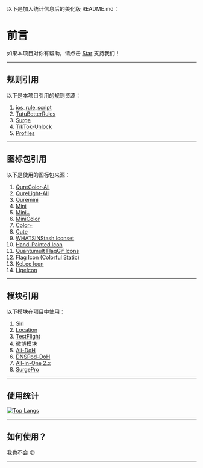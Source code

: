 以下是加入统计信息后的美化版 README.md：

# 前言
如果本项目对你有帮助，请点击 [Star](https://github.com/) 支持我们！

---

## 规则引用
以下是本项目引用的规则资源：

1. [ios_rule_script](https://github.com/blackmatrix7/ios_rule_script)
2. [TutuBetterRules](https://github.com/bunizao/TutuBetterRules)
3. [Surge](https://github.com/SukkaW/Surge/)
4. [TikTok-Unlock](https://github.com/Semporia/TikTok-Unlock)
5. [Profiles](https://github.com/ke1ewang/Profiles)

---

## 图标包引用
以下是使用的图标包来源：

1. [QureColor-All](https://raw.githubusercontent.com/Koolson/Qure/master/Other/QureColor-All.json)  
2. [QureLight-All](https://raw.githubusercontent.com/Koolson/Qure/master/Other/QureLight-All.json)  
3. [Quremini](https://raw.githubusercontent.com/Koolson/Qure/master/Other/Quremini.json)  
4. [Mini](https://raw.githubusercontent.com/Orz-3/mini/master/mini.json)  
5. [Mini+](https://raw.githubusercontent.com/Orz-3/mini/master/mini+.json)  
6. [MiniColor](https://raw.githubusercontent.com/Orz-3/mini/master/miniColor.json)  
7. [Color+](https://raw.githubusercontent.com/Orz-3/mini/master/Color+.json)  
8. [Cute](https://raw.githubusercontent.com/tugepaopao/Image-Storage/master/other/Cute.json)  
9. [WHATSINStash Iconset](https://raw.githubusercontent.com/shindgewongxj/WHATSINStash/main/icon/iconset.json)  
10. [Hand-Painted Icon](https://raw.githubusercontent.com/Semporia/Hand-Painted-icon/master/Semporia.json)  
11. [Quantumult FlagGif Icons](https://raw.githubusercontent.com/Toperlock/Quantumult/main/FlagGif-icons.json)  
12. [Flag Icon (Colorful Static)](https://gitlab.com/lodepuly/iconlibrary/-/raw/main/Flag_icon/ColorfulStaticFlag.json)  
13. [KeLee Icon](https://gitlab.com/lodepuly/iconlibrary/-/raw/main/KeLee_icon.json)  
14. [LigeIcon](https://raw.githubusercontent.com/lige47/QuanX-icon-rule/main/ligeicon.json)  

---

## 模块引用
以下模块在项目中使用：

1. [Siri](https://github.com/VirgilClyne/iRingo/raw/main/sgmodule/Siri.sgmodule)  
2. [Location](https://github.com/VirgilClyne/iRingo/raw/main/sgmodule/Location.sgmodule)  
3. [TestFlight](https://github.com/VirgilClyne/iRingo/raw/main/sgmodule/TestFlight.sgmodule)  
4. [微博模块](https://whatshub.top/module/weiboad.module)  
5. [Ali-DoH](https://raw.githubusercontent.com/Rabbit-Spec/Surge/Master/Module/Spec/DoH/Moore/Ali-DoH.sgmodule)  
6. [DNSPod-DoH](https://raw.githubusercontent.com/Rabbit-Spec/Surge/Master/Module/Spec/DoH/Moore/DNSPod-DoH.sgmodule)  
7. [All-in-One 2.x](https://raw.githubusercontent.com/bunizao/TutuBetterRules/tutu/Surge/module/All-in-One-2.x.sgmodule)  
8. [SurgePro](https://raw.githubusercontent.com/bunizao/TutuBetterRules/tutu/Surge/module/SurgePro.sgmodule)  

---

## 使用统计
[![Top Langs](https://github-readme-stats.vercel.app/api/top-langs/?username=devSouvik&layout=compact&text_color=daf7dc&bg_color=151515)](https://github.com/zxfccmm4/Surge/github-readme-stats)

---

## 如何使用？
我也不会 🙃

---


